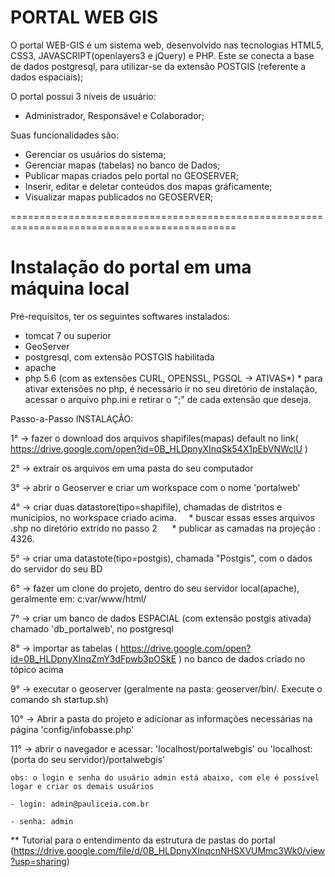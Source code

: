 # PORTAL WEB GIS

O portal WEB-GIS é um sistema web, desenvolvido nas tecnologias HTML5, CSS3, JAVASCRIPT(openlayers3 e jQuery) e PHP.
Este se conecta a base de dados postgresql, para utilizar-se da extensão POSTGIS (referente a dados espaciais);

O portal possui 3 níveis de usuário:
  - Administrador, Responsável e Colaborador;

Suas funcionalidades são:
 - Gerenciar os usuários do sistema;
 - Gerenciar mapas (tabelas) no banco de Dados;
 - Publicar mapas criados pelo portal no GEOSERVER;
 - Inserir, editar e deletar conteúdos dos mapas gráficamente;
 - Visualizar mapas publicados no GEOSERVER;

=============================================================================================

 # Instalação do portal em uma máquina local


Pré-requisitos, ter os seguintes softwares instalados:
 - tomcat 7 ou superior
 - GeoServer
 - postgresql, com extensão POSTGIS habilitada
 - apache
 - php 5.6 (com as extensões CURL, OPENSSL, PGSQL -> ATIVAS*)
        * para ativar extensões no php, é necessário ir no seu diretório de instalação, acessar o arquivo php.ini e retirar o ";" de cada extensão que deseja.


Passo-a-Passo INSTALAÇÃO:

 1° -> fazer o download dos arquivos shapifiles(mapas) default no link( https://drive.google.com/open?id=0B_HLDpnyXInqSk54X1pEbVNWclU )

 2° -> extrair os arquivos em uma pasta do seu computador

 3° -> abrir o Geoserver e criar um workspace com o nome 'portalweb'

 4° -> criar duas datastore(tipo=shapifile), chamadas de distritos e municipios, no workspace criado acima.
      * buscar essas esses arquivos .shp no diretório extrído no passo 2
      * publicar as camadas na projeção : 4326. 

 5° -> criar uma datastote(tipo=postgis), chamada "Postgis", com o dados do servidor do seu BD 

 6° -> fazer um clone do projeto, dentro do seu servidor local(apache), geralmente em: c:var/www/html/

 7° -> criar um banco de dados ESPACIAL (com extensão postgis ativada) chamado 'db_portalweb', no postgresql

 8° -> importar as tabelas ( https://drive.google.com/open?id=0B_HLDpnyXInqZmY3dFpwb3pOSkE ) no banco de dados criado no tópico acima

 9° -> executar o geoserver (geralmente na pasta: geoserver/bin/. Execute o comando sh startup.sh)
 
 10° -> Abrir a pasta do projeto e adicionar as informações necessárias na página 'config/infobasse.php'

 11° -> abrir o navegador e acessar: 'localhost/portalwebgis' ou 'localhost:(porta do seu servidor)/portalwebgis'
 
    obs: o login e senha do usuário admin está abaixo, com ele é possível logar e criar os demais usuários
    
    - login: admin@pauliceia.com.br
    
    - senha: admin


 ** Tutorial para o entendimento da estrutura de pastas do portal (https://drive.google.com/file/d/0B_HLDpnyXInqcnNHSXVUMmc3Wk0/view?usp=sharing)
